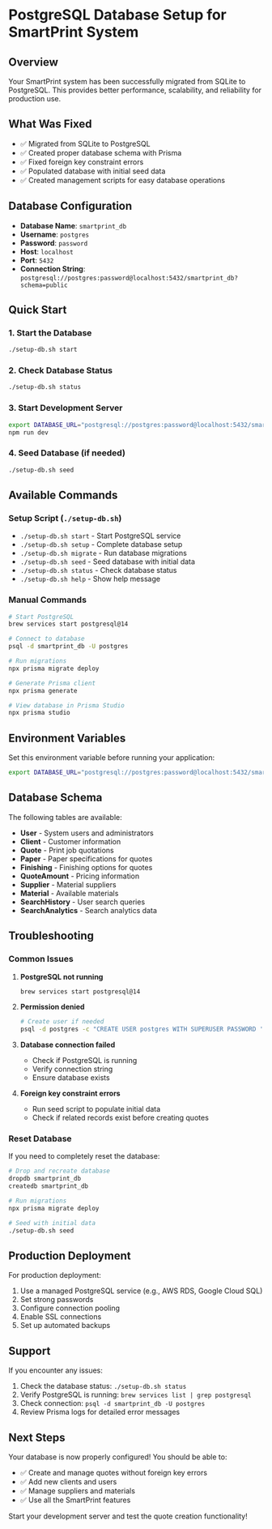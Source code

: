 # PostgreSQL Database Setup for SmartPrint System

## Overview
Your SmartPrint system has been successfully migrated from SQLite to PostgreSQL. This provides better performance, scalability, and reliability for production use.

## What Was Fixed
- ✅ Migrated from SQLite to PostgreSQL
- ✅ Created proper database schema with Prisma
- ✅ Fixed foreign key constraint errors
- ✅ Populated database with initial seed data
- ✅ Created management scripts for easy database operations

## Database Configuration
- **Database Name**: `smartprint_db`
- **Username**: `postgres`
- **Password**: `password`
- **Host**: `localhost`
- **Port**: `5432`
- **Connection String**: `postgresql://postgres:password@localhost:5432/smartprint_db?schema=public`

## Quick Start

### 1. Start the Database
```bash
./setup-db.sh start
```

### 2. Check Database Status
```bash
./setup-db.sh status
```

### 3. Start Development Server
```bash
export DATABASE_URL="postgresql://postgres:password@localhost:5432/smartprint_db?schema=public"
npm run dev
```

### 4. Seed Database (if needed)
```bash
./setup-db.sh seed
```

## Available Commands

### Setup Script (`./setup-db.sh`)
- `./setup-db.sh start` - Start PostgreSQL service
- `./setup-db.sh setup` - Complete database setup
- `./setup-db.sh migrate` - Run database migrations
- `./setup-db.sh seed` - Seed database with initial data
- `./setup-db.sh status` - Check database status
- `./setup-db.sh help` - Show help message

### Manual Commands
```bash
# Start PostgreSQL
brew services start postgresql@14

# Connect to database
psql -d smartprint_db -U postgres

# Run migrations
npx prisma migrate deploy

# Generate Prisma client
npx prisma generate

# View database in Prisma Studio
npx prisma studio
```

## Environment Variables
Set this environment variable before running your application:
```bash
export DATABASE_URL="postgresql://postgres:password@localhost:5432/smartprint_db?schema=public"
```

## Database Schema
The following tables are available:
- **User** - System users and administrators
- **Client** - Customer information
- **Quote** - Print job quotations
- **Paper** - Paper specifications for quotes
- **Finishing** - Finishing options for quotes
- **QuoteAmount** - Pricing information
- **Supplier** - Material suppliers
- **Material** - Available materials
- **SearchHistory** - User search queries
- **SearchAnalytics** - Search analytics data

## Troubleshooting

### Common Issues

1. **PostgreSQL not running**
   ```bash
   brew services start postgresql@14
   ```

2. **Permission denied**
   ```bash
   # Create user if needed
   psql -d postgres -c "CREATE USER postgres WITH SUPERUSER PASSWORD 'password';"
   ```

3. **Database connection failed**
   - Check if PostgreSQL is running
   - Verify connection string
   - Ensure database exists

4. **Foreign key constraint errors**
   - Run seed script to populate initial data
   - Check if related records exist before creating quotes

### Reset Database
If you need to completely reset the database:
```bash
# Drop and recreate database
dropdb smartprint_db
createdb smartprint_db

# Run migrations
npx prisma migrate deploy

# Seed with initial data
./setup-db.sh seed
```

## Production Deployment
For production deployment:
1. Use a managed PostgreSQL service (e.g., AWS RDS, Google Cloud SQL)
2. Set strong passwords
3. Configure connection pooling
4. Enable SSL connections
5. Set up automated backups

## Support
If you encounter any issues:
1. Check the database status: `./setup-db.sh status`
2. Verify PostgreSQL is running: `brew services list | grep postgresql`
3. Check connection: `psql -d smartprint_db -U postgres`
4. Review Prisma logs for detailed error messages

## Next Steps
Your database is now properly configured! You should be able to:
- ✅ Create and manage quotes without foreign key errors
- ✅ Add new clients and users
- ✅ Manage suppliers and materials
- ✅ Use all the SmartPrint features

Start your development server and test the quote creation functionality!
